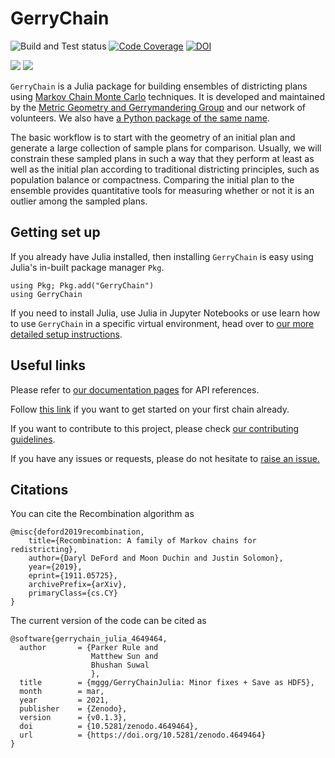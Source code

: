 # GerryChain

![Build and Test status](https://github.com/mggg/GerryChainJulia/workflows/Build%20and%20Test/badge.svg)
[![Code Coverage](https://codecov.io/gh/mggg/GerryChainJulia/branch/main/graph/badge.svg)](https://codecov.io/gh/mggg/GerryChainJulia/branch/main)
[![DOI](https://zenodo.org/badge/DOI/10.5281/zenodo.4649464.svg)](https://doi.org/10.5281/zenodo.4649464)

[![](https://img.shields.io/badge/docs-stable-blue.svg)](https://mggg.github.io/GerryChainJulia/stable)
[![](https://img.shields.io/badge/docs-dev-blue.svg)](https://mggg.github.io/GerryChainJulia/dev)

`GerryChain` is a Julia package for building ensembles of districting plans using [Markov Chain Monte Carlo](https://en.wikipedia.org/wiki/Markov_chain_Monte_Carlo) techniques. It is developed and maintained by the [Metric Geometry and Gerrymandering Group](https://www.mggg.org/) and our network of volunteers. We also have [a Python package of the same name](https://github.com/mggg/GerryChain).

The basic workflow is to start with the geometry of an initial plan and generate a large collection of sample plans for comparison. Usually, we will constrain these sampled plans in such a way that they perform at least as well as the initial plan according to traditional districting principles, such as population balance or compactness. Comparing the initial plan to the ensemble provides quantitative tools for measuring whether or not it is an outlier among the sampled plans.

## Getting set up
If you already have Julia installed, then installing `GerryChain` is easy using Julia's in-built package manager `Pkg`.
```
using Pkg; Pkg.add("GerryChain")
using GerryChain
```
If you need to install Julia, use Julia in Jupyter Notebooks or use learn how to use `GerryChain` in a specific virtual environment, head over to [our more detailed setup instructions](https://mggg.github.io/GerryChainJulia/stable/installation/).

## Useful links
Please refer to [our documentation pages](https://mggg.github.io/GerryChainJulia/stable) for API references.

Follow [this link](https://mggg.github.io/GerryChainJulia/stable/getting_started/) if you want to get started on your first chain already.

If you want to contribute to this project, please check [our contributing guidelines](https://github.com/mggg/GerryChainJulia/blob/main/CONTRIBUTING.md).

If you have any issues or requests, please do not hesitate to [raise an issue.](https://github.com/mggg/GerryChainJulia/issues)

## Citations
You can cite the Recombination algorithm as
```
@misc{deford2019recombination,
    title={Recombination: A family of Markov chains for redistricting},
    author={Daryl DeFord and Moon Duchin and Justin Solomon},
    year={2019},
    eprint={1911.05725},
    archivePrefix={arXiv},
    primaryClass={cs.CY}
}
```
The current version of the code can be cited as
```
@software{gerrychain_julia_4649464,
  author       = {Parker Rule and
                  Matthew Sun and
                  Bhushan Suwal
                  },
  title        = {mggg/GerryChainJulia: Minor fixes + Save as HDF5},
  month        = mar,
  year         = 2021,
  publisher    = {Zenodo},
  version      = {v0.1.3},
  doi          = {10.5281/zenodo.4649464},
  url          = {https://doi.org/10.5281/zenodo.4649464}
}
```
